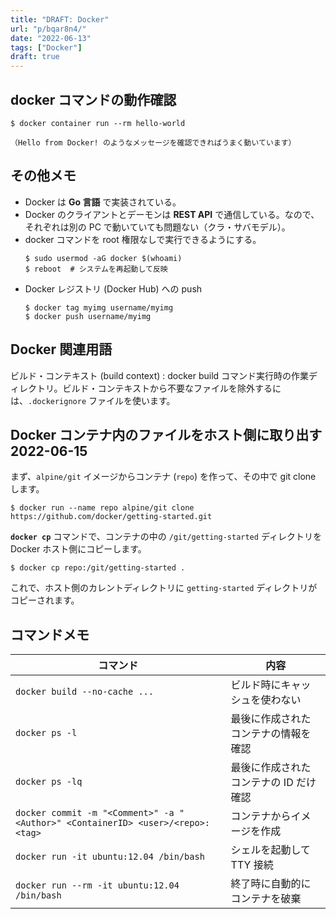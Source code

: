 ```yaml
---
title: "DRAFT: Docker"
url: "p/bqar8n4/"
date: "2022-06-13"
tags: ["Docker"]
draft: true
---
```


docker コマンドの動作確認
----

```console
$ docker container run --rm hello-world

（Hello from Docker! のようなメッセージを確認できればうまく動いています）
```

その他メモ
----

- Docker は __Go 言語__ で実装されている。
- Docker のクライアントとデーモンは __REST API__ で通信している。なので、それぞれは別の PC で動いていても問題ない（クラ・サバモデル）。
- docker コマンドを root 権限なしで実行できるようにする。
  ```console
  $ sudo usermod -aG docker $(whoami)
  $ reboot  # システムを再起動して反映
  ```
- Docker レジストリ (Docker Hub) への push
  ```console
  $ docker tag myimg username/myimg
  $ docker push username/myimg
  ```


Docker 関連用語
----

ビルド・コンテキスト (build context)
: docker build コマンド実行時の作業ディレクトリ。ビルド・コンテキストから不要なファイルを除外するには、`.dockerignore` ファイルを使います。


Docker コンテナ内のファイルをホスト側に取り出す 2022-06-15
----

まず、`alpine/git` イメージからコンテナ (`repo`) を作って、その中で git clone します。

```console
$ docker run --name repo alpine/git clone https://github.com/docker/getting-started.git
```

__`docker cp`__ コマンドで、コンテナの中の `/git/getting-started` ディレクトリを Docker ホスト側にコピーします。

```console
$ docker cp repo:/git/getting-started .
```

これで、ホスト側のカレントディレクトリに `getting-started` ディレクトリがコピーされます。


コマンドメモ
----

| コマンド | 内容 |
| -------- | ---- |
| `docker build --no-cache ...` | ビルド時にキャッシュを使わない |
| `docker ps -l`   | 最後に作成されたコンテナの情報を確認 |
| `docker ps -lq`  | 最後に作成されたコンテナの ID だけ確認 |
| `docker commit -m "<Comment>" -a "<Author>" <ContainerID> <user>/<repo>:<tag>` | コンテナからイメージを作成 |
| `docker run -it ubuntu:12.04 /bin/bash` | シェルを起動して TTY 接続 |
| `docker run --rm -it ubuntu:12.04 /bin/bash` | 終了時に自動的にコンテナを破棄 |

